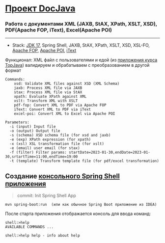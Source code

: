 [Проект DocJava](https://javaops.ru/view/docjava)
===============================

### Работа с документами XML (JAXB, StAX, XPath, XSLT, XSD), PDF(Apache FOP, iText), Excel(Apache POI)

-------------------------------------------------------------
- Stack: [JDK 17](http://jdk.java.net/17/), Spring Shell, JAXB, StAX, XPath, XSLT, XSD, XSL-FO, [Apache FOP](https://xmlgraphics.apache.org/fop/), [Apache POI](https://poi.apache.org/), [iText](https://itextpdf.com)

Функционал: XML файл с пользователями и едой (из [приложения курса TopJava](http://javaops-demo.ru/topjava)) валидируем и обрабатываем с преобразованием в другой формат

```
Commands:
    xsd: Validate XML files against XSD (XML Schema)
    jaxb: Process XML file via JAXB
    stax: Process XML file via StAX
    xpath: Evaluate XPath against XML
    xslt: Transform XML with XSLT
    pdf-fop: Convert XML to PDF via Apache FOP
    iText: Convert XML to PDF via iText
    excel-poi: Convert XML to Excel via Apache POI
          
Parameters:
  -i (input) Input file
  -o (output) Output file
  -s (schema) XSD schema file (for xsd and jaxb)
  -e (exp) XPath expression (for xpath) 
  -x (xsl) XSL transformation file (for xslt) 
  -e (email) user email (for stax) 
  -f (filter) Filter params: startDate=2023-01-30,endDate=2023-01-30,srtartTime=11:00,endTime=19:00
  -t (template) Transform template file (for pdf/excel transformation)
```

## Создание <a href="https://reflectoring.io/spring-shell/">консольного Spring Shell приложения</a>
> commit: Init Spring Shell App

```
mvn spring-boot:run  (или как обычное Spring Boot приложение из IDEA)
```

После старта приложения отображается консоль для ввода команд:

```
shell:>help
AVAILABLE COMMANDS ...

shell:>help help - info about help
```